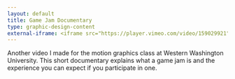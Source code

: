 ```yaml
---
layout: default 
title: Game Jam Documentary
type: graphic-design-content
external-iframe: <iframe src="https://player.vimeo.com/video/159029921" width="640" height="360" frameborder="0" webkitallowfullscreen mozallowfullscreen allowfullscreen></iframe>
---
```


Another video I made for the motion graphics class at Western Washington
University. This short documentary explains what a game jam is and the
experience you can expect if you participate in one. 
